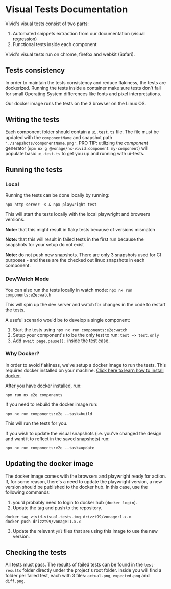 # Visual Tests Documentation

Vivid's visual tests consist of two parts:
1. Automated snippets extraction from our documentation (visual regression)
2. Functional tests inside each component

Vivid's visual tests run on chrome, firefox and webkit (Safari).

## Tests consistency

In order to maintain the tests consistency and reduce flakiness, the tests are dockerized. Running the tests inside a container make sure tests don't fail for small Operating System differences like fonts and pixel interpretations. 

Our docker image runs the tests on the 3 browser on the Linux OS.

## Writing the tests

Each component folder should contain a `ui.test.ts` file.
The file must be updated with the `componentName` and snapshot path `'./snapshots/componentName.png'`.
PRO TIP: utilizing the _component_ generator (`npm nx g @vonage/nx-vivid:component my-component`) will populate basic `ui.test.ts` to get you up and running with ui-tests.

## Running the tests

### Local

Running the tests can be done locally by running:

`npx http-server -s & npx playwright test`

This will start the tests locally with the local playwright and browsers versions.

**Note:** that this might result in flaky tests because of versions mismatch

**Note:** that this will result in failed tests in the first run because the snapshots for your setup do not exist

**Note:** do not push new snapshots. There are only 3 snapshots used for CI purposes - and these are the checked out linux snapshots in each component. 

### Dev/Watch Mode

You can also run the tests locally in watch mode:
`npx nx run components:e2e:watch`

This will spin up the dev server and watch for changes in the code to restart the tests. 

A useful scenario would be to develop a single component:
1. Start the tests using `npx nx run components:e2e:watch`
2. Setup your component's to be the only test to run: `test => test.only`
3. Add `await page.pause();` inside the test case.

### Why Docker?

In order to avoid flakiness, we've setup a docker image to run the tests. This requires docker installed on your machine. [Click here to learn how to install docker](https://docs.docker.com/get-docker/).

After you have docker installed, run:

`npm run nx e2e components`

If you need to rebuild the docker image run:

`npx nx run components:e2e --task=build`

This will run the tests for you.

If you wish to update the visual snapshots (i.e. you've changed the design and want it to reflect in the saved snapshots) run:

`npx nx run components:e2e --task=update`

## Updating the docker image

The docker image comes with the browsers and playwright ready for action.  If, for some reason, there's a need to update the playwright version, a new version should be published to the docker hub. In this case, use the following commands:

1. you'd probably need to login to docker hub (`docker login`).
2. Update the tag and push to the repository.
```
docker tag vivid-visual-tests-img drizzt99/vonage:1.x.x
docker push drizzt99/vonage:1.x.x  
```
3. Update the relevant `yml` files that are using this image to use the new version.

## Checking the tests

All tests must pass. The results of failed tests can be found in the `test-results` folder directly under the project's root folder.  Inside you will find a folder per failed test, each with 3 files: `actual.png`, `expected.png` and `diff.png`.

